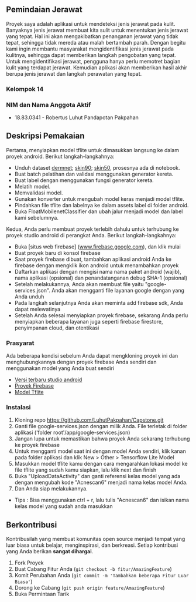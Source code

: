 <!-- TENTANG PROYEK -->
## Pemindaian Jerawat

Proyek saya adalah aplikasi untuk mendeteksi jenis jerawat pada kulit. Banyaknya jenis jerawat membuat kita sulit untuk menentukan jenis jerawat yang tepat. Hal ini akan mengakibatkan penanganan jerawat yang tidak tepat, sehingga tidak mereda atau malah bertambah parah. Dengan begitu kami ingin membantu masyarakat mengidentifikasi jenis jerawat pada kulitnya, sehingga dapat memberikan langkah pengobatan yang tepat. Untuk mengidentifikasi jerawat, pengguna hanya perlu memotret bagian kulit yang terdapat jerawat. Kemudian aplikasi akan memberikan hasil akhir berupa jenis jerawat dan langkah perawatan yang tepat.


### Kelompok 14

### NIM dan Nama Anggota Aktif

* 18.83.0341 - Robertus Luhut Pandapotan Pakpahan

## Deskripsi Pemakaian

Pertama, menyiapkan model tflite untuk dimasukkan langsung ke dalam proyek android. Berikut langkah-langkahnya:
* Unduh dataset [dermnet](www.dermnet.com0); [skin90](https://www.kaggle.com/dinartas/skin90); [skin50](https://www.kaggle.com/dinartas/skin50), prosesnya ada di notebook.
* Buat batch pelatihan dan validasi menggunakan generator kereta.
* Buat label dengan menggunakan fungsi generator kereta.
* Melatih model.
* Memvalidasi model.
* Gunakan konverter untuk mengubah model keras menjadi model tflite.
* Pindahkan file tflite dan labelnya ke dalam assets label di folder android.
* Buka FloatMobilenetClassifier dan ubah jalur menjadi model dan label kami sebelumnya.

Kedua, Anda perlu membuat proyek terlebih dahulu untuk terhubung ke proyek studio android di perangkat Anda. Berikut langkah-langkahnya:
* Buka [situs web firebase] (www.firebase.google.com), dan klik mulai
* Buat proyek baru di konsol firebase
* Saat proyek firebase dibuat, tambahkan aplikasi android Anda ke firebase dengan mengklik ikon android untuk menambahkan proyek
* Daftarkan aplikasi dengan mengisi nama nama paket android (wajib), nama aplikasi (opsional) dan penandatanganan debug SHA-1 (opsional)
* Setelah melakukannya, Anda akan membuat file yaitu "google-services.json". Anda akan mengganti file layanan google dengan yang Anda unduh
* Pada langkah selanjutnya Anda akan meminta add firebase sdk, Anda dapat melewatinya
* Setelah Anda selesai menyiapkan proyek firebase, sekarang Anda perlu menyiapkan beberapa layanan juga seperti firebase firestore, penyimpanan cloud, dan otentikasi

### Prasyarat

Ada beberapa kondisi sebelum Anda dapat mengkloning proyek ini dan menghubungkannya dengan proyek firebase Anda sendiri dan menggunakan model yang Anda buat sendiri
* [Versi terbaru studio android](https://developer.android.com/?hl=id)
* [Proyek Firebase](https://console.firebase.google.com/u/0/)
* [Model Tflite](https://www.tensorflow.org/lite/guide)

### Instalasi

1. Kloning repo https://github.com/LuhutPakpahan/Capstone.git
2. Ganti file google-services.json dengan milik Anda. File terletak di folder aplikasi ('folder root'/app/google-services.json)
3. Jangan lupa untuk memastikan bahwa proyek Anda sekarang terhubung ke proyek firebase
4. Untuk mengganti model saat ini dengan model Anda sendiri, klik kanan pada folder aplikasi dan klik New > Other > Tensorflow Lite Model
5. Masukkan model tflite kamu dengan cara mengarahkan lokasi model ke file tflite yang sudah kamu siapkan, lalu klik next dan finish
6. Buka "UploadDataActivity" dan ganti referensi kelas model yang ada dengan mengubah kode "Acnescan6" menjadi nama kelas model Anda.
7. Dan Anda siap melakukannya.
* Tips : Bisa menggunakan ctrl + r, lalu tulis "Acnescan6" dan isikan nama kelas model yang sudah anda masukkan


<!-- KONTRIBUSI -->
## Berkontribusi

Kontribusilah yang membuat komunitas open source menjadi tempat yang luar biasa untuk belajar, menginspirasi, dan berkreasi. Setiap kontribusi yang Anda berikan **sangat dihargai**.

1. Fork Proyek
2. Buat Cabang Fitur Anda (`git checkout -b fitur/AmazingFeature`)
3. Komit Perubahan Anda (`git commit -m 'Tambahkan beberapa Fitur Luar Biasa'`)
4. Dorong ke Cabang (`git push origin feature/AmazingFeature`)
5. Buka Permintaan Tarik
